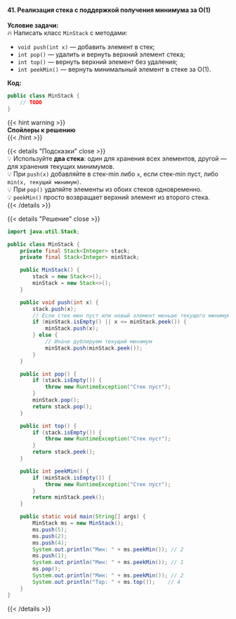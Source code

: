 #### 41. Реализация стека с поддержкой получения минимума за O(1)

**Условие задачи:**  
🔥 Написать класс `MinStack` с методами:  
- `void push(int x)` — добавить элемент в стек;  
- `int pop()` — удалить и вернуть верхний элемент стека;  
- `int top()` — вернуть верхний элемент без удаления;  
- `int peekMin()` — вернуть минимальный элемент в стеке за O(1).

**Код:**

```java
public class MinStack {
    // TODO
}
```

{{< hint warning >}}  
**Спойлеры к решению**  
{{< /hint >}}

{{< details "Подсказки" close >}}  
💡 Используйте **два стека**: один для хранения всех элементов, другой — для хранения текущих минимумов.  
💡 При `push(x)` добавляйте в стек-min либо `x`, если стек-min пуст, либо `min(x, текущий минимум)`.  
💡 При `pop()` удаляйте элементы из обоих стеков одновременно.  
💡 `peekMin()` просто возвращает верхний элемент из второго стека.  
{{< /details >}}

{{< details "Решение" close >}}

```java
import java.util.Stack;

public class MinStack {
    private final Stack<Integer> stack;
    private final Stack<Integer> minStack;

    public MinStack() {
        stack = new Stack<>();
        minStack = new Stack<>();
    }

    public void push(int x) {
        stack.push(x);
        // Если стек мин пуст или новый элемент меньше текущего минимума — пушим его
        if (minStack.isEmpty() || x <= minStack.peek()) {
            minStack.push(x);
        } else {
            // Иначе дублируем текущий минимум
            minStack.push(minStack.peek());
        }
    }

    public int pop() {
        if (stack.isEmpty()) {
            throw new RuntimeException("Стек пуст");
        }
        minStack.pop();
        return stack.pop();
    }

    public int top() {
        if (stack.isEmpty()) {
            throw new RuntimeException("Стек пуст");
        }
        return stack.peek();
    }

    public int peekMin() {
        if (minStack.isEmpty()) {
            throw new RuntimeException("Стек пуст");
        }
        return minStack.peek();
    }

    public static void main(String[] args) {
        MinStack ms = new MinStack();
        ms.push(5);
        ms.push(2);
        ms.push(4);
        System.out.println("Мин: " + ms.peekMin()); // 2
        ms.push(1);
        System.out.println("Мин: " + ms.peekMin()); // 1
        ms.pop();
        System.out.println("Мин: " + ms.peekMin()); // 2
        System.out.println("Top: " + ms.top());    // 4
    }
}
```

{{< /details >}}